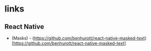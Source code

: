 # links

## React Native

- (Masks) - (https://github.com/benhurott/react-native-masked-text)[https://github.com/benhurott/react-native-masked-text]
